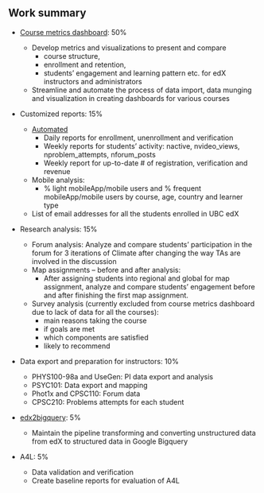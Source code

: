 ## Work summary

- [Course metrics dashboard](https://github.com/nilichen/CTLT/tree/master/metric): 50%
  - Develop metrics and visualizations to present and compare
    - course structure,
    - enrollment and retention,
    - students’ engagement and learning pattern etc.
    for edX instructors and administrators
  - Streamline and automate the process of data import, data munging and visualization in creating dashboards for various courses


- Customized reports: 15%
  - [Automated](https://github.com/nilichen/CTLT/tree/master/reports)
    - Daily reports for enrollment, unenrollment and verification
    - Weekly reports for students’ activity: nactive, nvideo_views, nproblem_attempts, nforum_posts
    - Weekly report for up-to-date # of registration, verification and revenue
  - Mobile analysis:
    - % light mobileApp/mobile users and % frequent mobileApp/mobile users by course, age, country and learner type
  - List of email addresses for all the students enrolled in UBC edX


- Research analysis: 15%
  -	Forum analysis:
  Analyze and compare students’ participation in the forum for 3 iterations of Climate after changing the way TAs are involved in the discussion
  -	Map assignments – before and after analysis:
    - After assigning students into regional and global for map assignment, analyze and compare students’ engagement before and after finishing the first map assignment.
  -	Survey analysis (currently excluded from course metrics dashboard due to lack of data for all the courses):
    -	main reasons taking the course
    -	if goals are met
    -	which components are satisfied
    -	likely to recommend


- Data export and preparation for instructors: 10%
  -	PHYS100-98a and UseGen: PI data export and analysis
  -	PSYC101: Data export and mapping
  -	Phot1x and CPSC110: Forum data
  -	CPSC210: Problems attempts for each student


- [edx2bigquery](https://github.com/nilichen/edx2bigquery): 5%
  -	Maintain the pipeline transforming and converting unstructured data from edX to structured data in Google Bigquery


- A4L: 5%
  -	Data validation and verification
  -	Create baseline reports for evaluation of A4L
